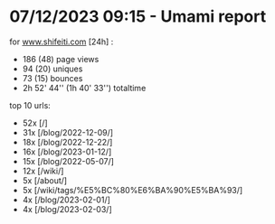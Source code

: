 # 07/12/2023 09:15 - Umami report
for www.shifeiti.com [24h] :

 - 186 (48) page views
 - 94 (20) uniques
 - 73 (15) bounces
 - 2h 52' 44'' (1h 40' 33'') totaltime


top 10 urls:
 - 52x [/]
 - 31x [/blog/2022-12-09/]
 - 18x [/blog/2022-12-22/]
 - 16x [/blog/2023-01-12/]
 - 15x [/blog/2022-05-07/]
 - 12x [/wiki/]
 - 5x [/about/]
 - 5x [/wiki/tags/%E5%BC%80%E6%BA%90%E5%BA%93/]
 - 4x [/blog/2023-02-01/]
 - 4x [/blog/2023-02-03/]


